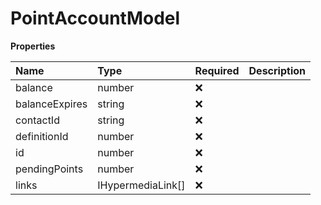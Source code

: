 # PointAccountModel

**Properties**

| Name           | Type              | Required | Description |
| :------------- | :---------------- | :------- | :---------- |
| balance        | number            | ❌       |             |
| balanceExpires | string            | ❌       |             |
| contactId      | string            | ❌       |             |
| definitionId   | number            | ❌       |             |
| id             | number            | ❌       |             |
| pendingPoints  | number            | ❌       |             |
| links          | IHypermediaLink[] | ❌       |             |
